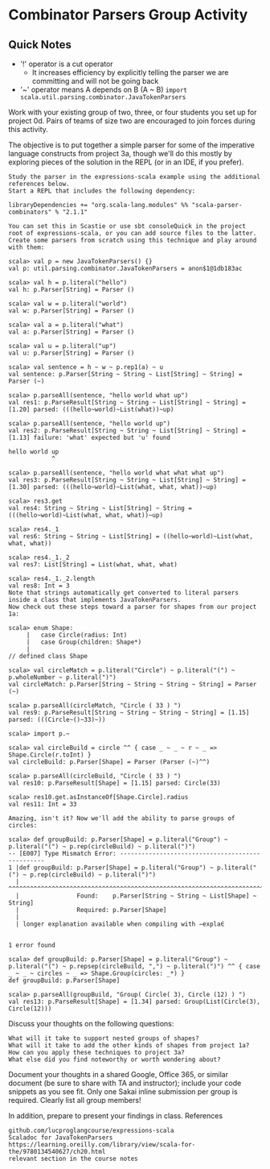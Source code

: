 # Combinator Parsers Group Activity

## Quick Notes

* '!' operator is a cut operator
    * It increases efficiency by explicitly telling the parser we are committing and will not be going back
* '~' operator means A depends on B (A ~ B)
`import scala.util.parsing.combinator.JavaTokenParsers`

Work with your existing group of two, three, or four students you set up for project 0d. Pairs of teams of size two are encouraged to join forces during this activity.

The objective is to put together a simple parser for some of the imperative language constructs from project 3a, though we'll do this mostly by exploring pieces of the solution in the REPL (or in an IDE, if you prefer).

    Study the parser in the expressions-scala example using the additional references below.
    Start a REPL that includes the following dependency:

    libraryDependencies += "org.scala-lang.modules" %% "scala-parser-combinators" % "2.1.1"

    You can set this in Scastie or use sbt consoleQuick in the project root of expressions-scala, or you can add source files to the latter.
    Create some parsers from scratch using this technique and play around with them:

    scala> val p = new JavaTokenParsers() {}
    val p: util.parsing.combinator.JavaTokenParsers = anon$1@1db183ac

    scala> val h = p.literal("hello")
    val h: p.Parser[String] = Parser ()

    scala> val w = p.literal("world")
    val w: p.Parser[String] = Parser ()

    scala> val a = p.literal("what")
    val a: p.Parser[String] = Parser ()

    scala> val u = p.literal("up")
    val u: p.Parser[String] = Parser ()

    scala> val sentence = h ~ w ~ p.rep1(a) ~ u
    val sentence: p.Parser[String ~ String ~ List[String] ~ String] = Parser (~)

    scala> p.parseAll(sentence, "hello world what up")
    val res1: p.ParseResult[String ~ String ~ List[String] ~ String] = [1.20] parsed: (((hello~world)~List(what))~up)

    scala> p.parseAll(sentence, "hello world up")
    val res2: p.ParseResult[String ~ String ~ List[String] ~ String] = [1.13] failure: 'what' expected but 'u' found

    hello world up
                ^

    scala> p.parseAll(sentence, "hello world what what what up")
    val res3: p.ParseResult[String ~ String ~ List[String] ~ String] = [1.30] parsed: (((hello~world)~List(what, what, what))~up)

    scala> res3.get
    val res4: String ~ String ~ List[String] ~ String = (((hello~world)~List(what, what, what))~up)

    scala> res4._1
    val res6: String ~ String ~ List[String] = ((hello~world)~List(what, what, what))

    scala> res4._1._2
    val res7: List[String] = List(what, what, what)

    scala> res4._1._2.length
    val res8: Int = 3
    Note that strings automatically get converted to literal parsers inside a class that implements JavaTokenParsers.
    Now check out these steps toward a parser for shapes from our project 1a:

    scala> enum Shape:
         |   case Circle(radius: Int)
         |   case Group(children: Shape*)
         |
    // defined class Shape

    scala> val circleMatch = p.literal("Circle") ~ p.literal("(") ~ p.wholeNumber ~ p.literal(")")
    val circleMatch: p.Parser[String ~ String ~ String ~ String] = Parser (~)

    scala> p.parseAll(circleMatch, "Circle ( 33 ) ")
    val res9: p.ParseResult[String ~ String ~ String ~ String] = [1.15] parsed: (((Circle~()~33)~))

    scala> import p.~

    scala> val circleBuild = circle ^^ { case _ ~ _ ~ r ~ _ => Shape.Circle(r.toInt) }
    val circleBuild: p.Parser[Shape] = Parser (Parser (~)^^)

    scala> p.parseAll(circleBuild, "Circle ( 33 ) ")
    val res10: p.ParseResult[Shape] = [1.15] parsed: Circle(33)

    scala> res10.get.asInstanceOf[Shape.Circle].radius
    val res11: Int = 33

    Amazing, isn't it? Now we'll add the ability to parse groups of circles:

    scala> def groupBuild: p.Parser[Shape] = p.literal("Group") ~ p.literal("(") ~ p.rep(circleBuild) ~ p.literal(")")
    -- [E007] Type Mismatch Error: -------------------------------------------------
    1 |def groupBuild: p.Parser[Shape] = p.literal("Group") ~ p.literal("(") ~ p.rep(circleBuild) ~ p.literal(")")
      |                                  ^^^^^^^^^^^^^^^^^^^^^^^^^^^^^^^^^^^^^^^^^^^^^^^^^^^^^^^^^^^^^^^^^^^^^^^^^
      |                Found:    p.Parser[String ~ String ~ List[Shape] ~ String]
      |                Required: p.Parser[Shape]
      |
      | longer explanation available when compiling with −expla∈


    1 error found

    scala> def groupBuild: p.Parser[Shape] = p.literal("Group") ~ p.literal("(") ~ p.repsep(circleBuild, ",") ~ p.literal(")") ^^ { case _ ~ _ ~ circles ~ _ => Shape.Group(circles: _*) }
    def groupBuild: p.Parser[Shape]

    scala> p.parseAll(groupBuild, "Group( Circle( 3), Circle (12) ) ")
    val res13: p.ParseResult[Shape] = [1.34] parsed: Group(List(Circle(3), Circle(12)))

Discuss your thoughts on the following questions:

    What will it take to support nested groups of shapes?
    What will it take to add the other kinds of shapes from project 1a?
    How can you apply these techniques to project 3a?
    What else did you find noteworthy or worth wondering about?

Document your thoughts in a shared Google, Office 365, or similar document (be sure to share with TA and instructor); include your code snippets as you see fit. Only one Sakai inline submission per group is required. Clearly list all group members!

In addition, prepare to present your findings in class.
References

    github.com/lucproglangcourse/expressions-scala
    Scaladoc for JavaTokenParsers
    https://learning.oreilly.com/library/view/scala-for-the/9780134540627/ch20.html
    relevant section in the course notes

